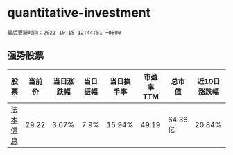 # quantitative-investment

`最后更新时间：2021-10-15 12:44:51 +0800`

## 强势股票

|股票|当前价|当日涨跌幅|当日振幅|当日换手率|市盈率TTM|总市值|近10日涨跌幅|
|----|----|----|----|----|----|----|----|
|[法本信息](https://xueqiu.com/S/SZ300925)|29.22|3.07%|7.9%|15.94%|49.19|64.36亿|20.84%|
